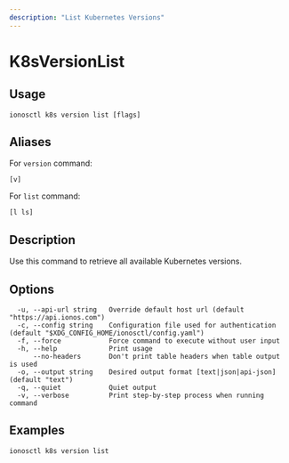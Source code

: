 ```yaml
---
description: "List Kubernetes Versions"
---
```


# K8sVersionList

## Usage

```text
ionosctl k8s version list [flags]
```

## Aliases

For `version` command:

```text
[v]
```

For `list` command:

```text
[l ls]
```

## Description

Use this command to retrieve all available Kubernetes versions.

## Options

```text
  -u, --api-url string   Override default host url (default "https://api.ionos.com")
  -c, --config string    Configuration file used for authentication (default "$XDG_CONFIG_HOME/ionosctl/config.yaml")
  -f, --force            Force command to execute without user input
  -h, --help             Print usage
      --no-headers       Don't print table headers when table output is used
  -o, --output string    Desired output format [text|json|api-json] (default "text")
  -q, --quiet            Quiet output
  -v, --verbose          Print step-by-step process when running command
```

## Examples

```text
ionosctl k8s version list
```

